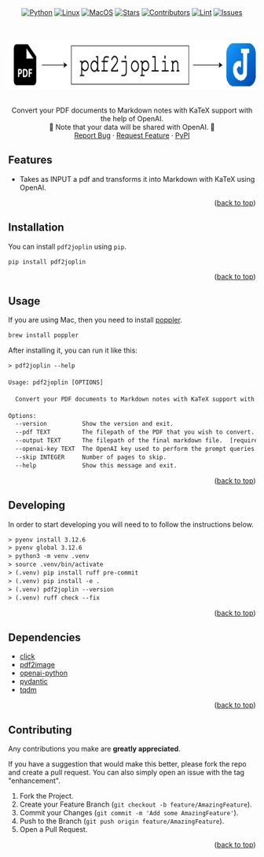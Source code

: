 <a id="readme-top"></a>

<br />

<div align="center">

[![Python][python-shield]][python-url]
[![Linux][linux-shield]][linux-url]
[![MacOS][macos-shield]][macos-url]
[![Stars][stars-shield]][stars-url]
[![Contributors][contributors-shield]][contributors-url]
[![Lint][lint-shield]][lint-url]
[![Issues][issues-shield]][issues-url]

  <br />
  <br />
  <a href="https://github.com/xcalts/pdf2joplin">
    <img src="https://github.com/xcalts/pdf2joplin/raw/main/.github/logo.png" alt="Logo" height="100" />
  </a>
  <br />
  <br />

  <p align="center">
    Convert your PDF documents to Markdown notes with KaTeX support with the help of OpenAI.
    <br />
    🚨 Note that your data will be shared with OpenAI. 🚨
    <br />
    <a href="https://github.com/xcalts/pdf2joplin/issues/new?labels=bug&template=bug-report---.md">Report Bug</a>
    ·
    <a href="https://github.com/xcalts/pdf2joplin/issues/new?labels=enhancement&template=feature-request---.md">Request Feature</a>
    ·
    <a href="https://pypi.org/project/pdf2joplin/">PyPI</a>
  </p>

</div>

## Features

- Takes as INPUT a pdf and transforms it into Markdown with KaTeX using OpenAI.

<p align="right">(<a href="#readme-top">back to top</a>)</p>

## Installation

You can install `pdf2joplin` using `pip`.

```
pip install pdf2joplin
```

<p align="right">(<a href="#readme-top">back to top</a>)</p>

## Usage

If you are using Mac, then you need to install [poppler](https://poppler.freedesktop.org/).

```txt
brew install poppler
```

After installing it, you can run it like this:

```txt
> pdf2joplin --help

Usage: pdf2joplin [OPTIONS]

  Convert your PDF documents to Markdown notes with KaTeX support with the help of OpenAI.

Options:
  --version          Show the version and exit.
  --pdf TEXT         The filepath of the PDF that you wish to convert.  [required]
  --output TEXT      The filepath of the final markdown file.  [required]
  --openai-key TEXT  The OpenAI key used to perform the prompt queries.  [required]
  --skip INTEGER     Number of pages to skip.
  --help             Show this message and exit.
```

<p align="right">(<a href="#readme-top">back to top</a>)</p>

## Developing

In order to start developing you will need to to follow the instructions below.

```txt
> pyenv install 3.12.6
> pyenv global 3.12.6
> python3 -m venv .venv
> source .venv/bin/activate
> (.venv) pip install ruff pre-commit
> (.venv) pip install -e .
> (.venv) pdf2joplin --version
> (.venv) ruff check --fix
```

<p align="right">(<a href="#readme-top">back to top</a>)</p>

## Dependencies

- [click](https://github.com/pallets/click)
- [pdf2image](https://github.com/Belval/pdf2image)
- [openai-python](https://github.com/openai/openai-python)
- [pydantic](https://github.com/openai/openai-python)
- [tqdm](https://github.com/tqdm)

<p align="right">(<a href="#readme-top">back to top</a>)</p>

## Contributing

Any contributions you make are **greatly appreciated**.

If you have a suggestion that would make this better, please fork the repo and create a pull request.
You can also simply open an issue with the tag "enhancement".

1. Fork the Project.
2. Create your Feature Branch (`git checkout -b feature/AmazingFeature`).
3. Commit your Changes (`git commit -m 'Add some AmazingFeature'`).
4. Push to the Branch (`git push origin feature/AmazingFeature`).
5. Open a Pull Request.

<p align="right">(<a href="#readme-top">back to top</a>)</p>

<!-- MARKDOWN LINKS & IMAGES -->
<!-- https://www.markdownguide.org/basic-syntax/#reference-style-links -->

[contributors-shield]: https://img.shields.io/github/contributors/xcalts/pdf2joplin.svg?style=flat
[contributors-url]: https://github.com/xcalts/pdf2joplin/graphs/contributors
[lint-shield]: https://img.shields.io/github/actions/workflow/status/xcalts/pdf2joplin/ruff.yml?style=flat&label=ruff-lint
[lint-url]: https://github.com/xcalts/pdf2joplin/actions/workflows/lint.yml
[stars-shield]: https://img.shields.io/github/stars/xcalts/pdf2joplin.svg?style=flat
[stars-url]: https://github.com/xcalts/pdf2joplin/stargazers
[issues-shield]: https://img.shields.io/github/issues/xcalts/pdf2joplin.svg?style=flat
[issues-url]: https://github.com/xcalts/pdf2joplin/issues
[license-shield]: https://img.shields.io/github/license/xcalts/pdf2joplin.svg?style=flat
[license-url]: https://github.com/xcalts/pdf2joplin/blob/master/LICENSE
[python-shield]: https://img.shields.io/badge/Python-black?logo=python
[python-url]: https://www.python.org/
[linux-shield]: https://img.shields.io/badge/Linux-black?logo=linux
[linux-url]: https://www.linux.org/
[macos-shield]: https://img.shields.io/badge/Darwin-black?logo=macos
[macos-url]: https://www.apple.com/
